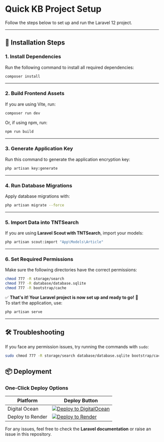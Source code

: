 
# Quick KB Project Setup

Follow the steps below to set up and run the Laravel 12 project.

---

## 🚀 **Installation Steps**

### **1. Install Dependencies**
Run the following command to install all required dependencies:

```sh
composer install
```

---

### **2. Build Frontend Assets**
If you are using Vite, run:

```sh
composer run dev
```

Or, if using npm, run:

```sh
npm run build
```

---

### **3. Generate Application Key**
Run this command to generate the application encryption key:

```sh
php artisan key:generate
```

---

### **4. Run Database Migrations**
Apply database migrations with:

```sh
php artisan migrate --force
```

---

### **5. Import Data into TNTSearch**
If you are using **Laravel Scout with TNTSearch**, import your models:

```sh
php artisan scout:import "App\Models\Article"
```

---

### **6. Set Required Permissions**
Make sure the following directories have the correct permissions:

```sh
chmod 777 -R storage/search
chmod 777 -R database/database.sqlite
chmod 777 -R bootstrap/cache
```

✅ **That's it! Your Laravel project is now set up and ready to go!** 🎉  
To start the application, use:

```sh
php artisan serve
```

---

## 🛠 **Troubleshooting**
If you face any permission issues, try running the commands with `sudo`:

```sh
sudo chmod 777 -R storage/search database/database.sqlite bootstrap/cache
```

## 📦 Deployment


### One-Click Deploy Options

| Platform | Deploy Button |
|----------|--------------|
| Digital Ocean | [![Deploy to DigitalOcean](https://www.deploytodo.com/do-btn-blue.svg)](https://cloud.digitalocean.com/apps/new?repo=https://github.com/cs-quicklabs/quick-kb/tree/do-database-persistence&spec=.do/deploy.template.yaml) |
|Deploy to Render| [![Deploy to Render](https://render.com/images/deploy-to-render-button.svg)](https://render.com/deploy?repo=https://github.com/cs-quicklabs/quick-kb/tree/feature/feature/one-click-deployment)|




For any issues, feel free to check the **Laravel documentation** or raise an issue in this repository.
